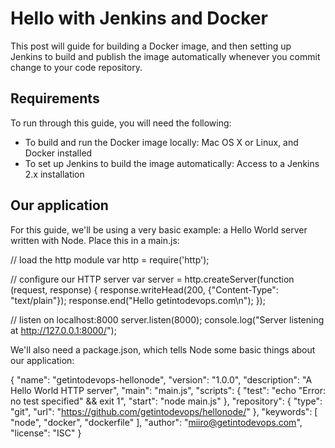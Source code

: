 # Hello with Jenkins and Docker

This post will guide for building a Docker image, and then setting up Jenkins to build and publish 
the image automatically whenever you commit change to your code repository.

## Requirements
To run through this guide, you will need the following:

- To build and run the Docker image locally: Mac OS X or Linux, and Docker installed
- To set up Jenkins to build the image automatically: Access to a Jenkins 2.x installation

## Our application
For this guide, we'll be using a very basic example: a Hello World server written with Node. Place this in a main.js:

// load the http module
var http = require('http');

// configure our HTTP server
var server = http.createServer(function (request, response) {
  response.writeHead(200, {"Content-Type": "text/plain"});
  response.end("Hello getintodevops.com\n");
});

// listen on localhost:8000
server.listen(8000);
console.log("Server listening at http://127.0.0.1:8000/");

We'll also need a package.json, which tells Node some basic things about our application:

{
  "name": "getintodevops-hellonode",
  "version": "1.0.0",
  "description": "A Hello World HTTP server",
  "main": "main.js",
  "scripts": {
    "test": "echo \"Error: no test specified\" && exit 1",
    "start": "node main.js"
  },
  "repository": {
    "type": "git",
    "url": "https://github.com/getintodevops/hellonode/"
  },
  "keywords": [
    "node",
    "docker",
    "dockerfile"
  ],
  "author": "miiro@getintodevops.com",
  "license": "ISC"
}


